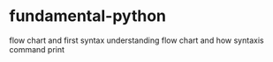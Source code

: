 # fundamental-python
flow chart and first syntax
understanding flow chart and how syntaxis command print
